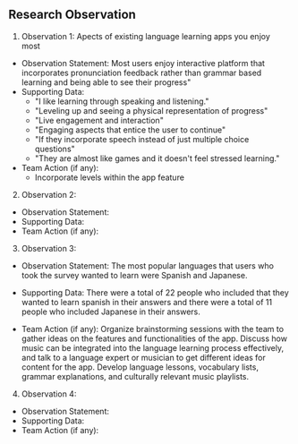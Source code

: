 ## Research Observation
1. Observation 1: Apects of existing language learning apps you enjoy most
* Observation Statement: Most users enjoy interactive platform that incorporates pronunciation feedback rather than grammar based learning and being able to see their progress"
* Supporting Data:
  - "I like learning through speaking and listening."
  - "Leveling up and seeing a physical representation of progress"
  - "Live engagement and interaction"
  - "Engaging aspects that entice the user to continue"
  - "If they incorporate speech instead of just multiple choice questions"
  - "They are almost like games and it doesn't feel stressed learning."
* Team Action (if any):
  - Incorporate levels within the app feature


2. Observation 2:
* Observation Statement:
* Supporting Data:
* Team Action (if any):

3. Observation 3:
* Observation Statement: The most popular languages that users who took the survey wanted to learn were Spanish and Japanese.
  
* Supporting Data: There were a total of 22 people who included that they wanted to learn spanish in their answers and there were a total of 11 people who included Japanese in their answers.
  
* Team Action (if any): Organize brainstorming sessions with the team to gather ideas on the features and functionalities of the app. Discuss how music can be integrated into the language learning process effectively, and talk to a language expert or musician to get different ideas for content for the app. Develop language lessons, vocabulary lists, grammar explanations, and culturally relevant music playlists.

4. Observation 4:
* Observation Statement:
* Supporting Data:
* Team Action (if any):
